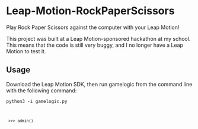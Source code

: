 Leap-Motion-RockPaperScissors
=============================

Play Rock Paper Scissors against the computer with your Leap Motion!

This project was built at a Leap Motion-sponsored hackathon at my school. This means that the code is still very buggy, and I no longer have a Leap Motion to test it.

Usage
-----
Download the Leap Motion SDK, then run gamelogic from the command line with the following command:

<code>python3 -i gamelogic.py

<code> >>> admin()

